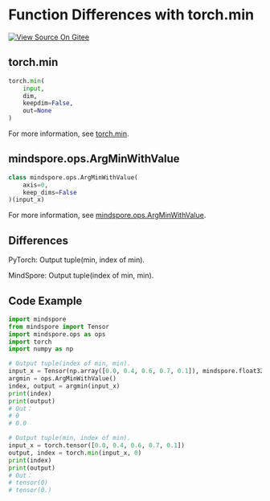# Function Differences with torch.min

[![View Source On Gitee](https://gitee.com/mindspore/docs/raw/r1.6/resource/_static/logo_source_en.png)](https://gitee.com/mindspore/docs/blob/r1.6/docs/mindspore/migration_guide/source_en/api_mapping/pytorch_diff/ArgMinWithValue.md)

## torch.min

```python
torch.min(
    input,
    dim,
    keepdim=False,
    out=None
)
```

For more information, see [torch.min](https://pytorch.org/docs/1.5.0/torch.html#torch.min).

## mindspore.ops.ArgMinWithValue

```python
class mindspore.ops.ArgMinWithValue(
    axis=0,
    keep_dims=False
)(input_x)
```

For more information, see [mindspore.ops.ArgMinWithValue](https://mindspore.cn/docs/api/en/r1.6/api_python/ops/mindspore.ops.ArgMinWithValue.html#mindspore.ops.ArgMinWithValue).

## Differences

PyTorch: Output tuple(min, index of min).

MindSpore: Output tuple(index of min, min).

## Code Example

```python
import mindspore
from mindspore import Tensor
import mindspore.ops as ops
import torch
import numpy as np

# Output tuple(index of min, min).
input_x = Tensor(np.array([0.0, 0.4, 0.6, 0.7, 0.1]), mindspore.float32)
argmin = ops.ArgMinWithValue()
index, output = argmin(input_x)
print(index)
print(output)
# Out：
# 0
# 0.0

# Output tuple(min, index of min).
input_x = torch.tensor([0.0, 0.4, 0.6, 0.7, 0.1])
output, index = torch.min(input_x, 0)
print(index)
print(output)
# Out：
# tensor(0)
# tensor(0.)
```
